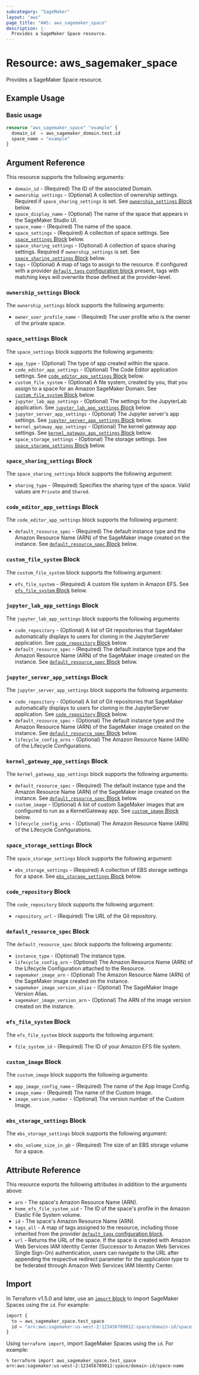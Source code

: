 ```yaml
---
subcategory: "SageMaker"
layout: "aws"
page_title: "AWS: aws_sagemaker_space"
description: |-
  Provides a SageMaker Space resource.
---
```


# Resource: aws_sagemaker_space

Provides a SageMaker Space resource.

## Example Usage

### Basic usage

```terraform
resource "aws_sagemaker_space" "example" {
  domain_id  = aws_sagemaker_domain.test.id
  space_name = "example"
}
```

## Argument Reference

This resource supports the following arguments:

* `domain_id` - (Required) The ID of the associated Domain.
* `ownership_settings` - (Optional) A collection of ownership settings. Required if `space_sharing_settings` is set. See [`ownership_settings` Block](#ownership_settings-block) below.
* `space_display_name` - (Optional) The name of the space that appears in the SageMaker Studio UI.
* `space_name` - (Required) The name of the space.
* `space_settings` - (Required) A collection of space settings. See [`space_settings` Block](#space_settings-block) below.
* `space_sharing_settings` - (Optional) A collection of space sharing settings. Required if `ownership_settings` is set. See [`space_sharing_settings` Block](#space_sharing_settings-block) below.
* `tags` - (Optional) A map of tags to assign to the resource. If configured with a provider [`default_tags` configuration block](https://registry.terraform.io/providers/hashicorp/aws/latest/docs#default_tags-configuration-block) present, tags with matching keys will overwrite those defined at the provider-level.

### `ownership_settings` Block

The `ownership_settings` block supports the following arguments:

* `owner_user_profile_name` - (Required) The user profile who is the owner of the private space.

### `space_settings` Block

The `space_settings` block supports the following arguments:

* `app_type` - (Optional) The type of app created within the space.
* `code_editor_app_settings` - (Optional) The Code Editor application settings. See [`code_editor_app_settings` Block](#code_editor_app_settings-block) below.
* `custom_file_system` - (Optional) A file system, created by you, that you assign to a space for an Amazon SageMaker Domain. See [`custom_file_system` Block](#custom_file_system-block) below.
* `jupyter_lab_app_settings` - (Optional) The settings for the JupyterLab application. See [`jupyter_lab_app_settings` Block](#jupyter_lab_app_settings-block) below.
* `jupyter_server_app_settings` - (Optional) The Jupyter server's app settings. See [`jupyter_server_app_settings` Block](#jupyter_server_app_settings-block) below.
* `kernel_gateway_app_settings` - (Optional) The kernel gateway app settings. See [`kernel_gateway_app_settings` Block](#kernel_gateway_app_settings-block) below.
* `space_storage_settings` - (Optional) The storage settings. See [`space_storage_settings` Block](#space_storage_settings-block) below.

### `space_sharing_settings` Block

The `space_sharing_settings` block supports the following argument:

* `sharing_type` - (Required) Specifies the sharing type of the space. Valid values are `Private` and `Shared`.

### `code_editor_app_settings` Block

The `code_editor_app_settings` block supports the following argument:

* `default_resource_spec` - (Required) The default instance type and the Amazon Resource Name (ARN) of the SageMaker image created on the instance. See [`default_resource_spec` Block](#default_resource_spec-block) below.

### `custom_file_system` Block

The `custom_file_system` block supports the following argument:

* `efs_file_system` - (Required) A custom file system in Amazon EFS. See [`efs_file_system` Block](#efs_file_system-block) below.

### `jupyter_lab_app_settings` Block

The `jupyter_lab_app_settings` block supports the following arguments:

* `code_repository` - (Optional) A list of Git repositories that SageMaker automatically displays to users for cloning in the JupyterServer application. See [`code_repository` Block](#code_repository-block) below.
* `default_resource_spec` - (Required) The default instance type and the Amazon Resource Name (ARN) of the SageMaker image created on the instance. See [`default_resource_spec` Block](#default_resource_spec-block) below.

### `jupyter_server_app_settings` Block

The `jupyter_server_app_settings` block supports the following arguments:

* `code_repository` - (Optional) A list of Git repositories that SageMaker automatically displays to users for cloning in the JupyterServer application. See [`code_repository` Block](#code_repository-block) below.
* `default_resource_spec` - (Optional) The default instance type and the Amazon Resource Name (ARN) of the SageMaker image created on the instance. See [`default_resource_spec` Block](#default_resource_spec-block) below.
* `lifecycle_config_arns` - (Optional) The Amazon Resource Name (ARN) of the Lifecycle Configurations.

### `kernel_gateway_app_settings` Block

The `kernel_gateway_app_settings` block supports the following arguments:

* `default_resource_spec` - (Required) The default instance type and the Amazon Resource Name (ARN) of the SageMaker image created on the instance. See [`default_resource_spec` Block](#default_resource_spec-block) below.
* `custom_image` - (Optional) A list of custom SageMaker images that are configured to run as a KernelGateway app. See [`custom_image` Block](#custom_image-block) below.
* `lifecycle_config_arns` - (Optional) The Amazon Resource Name (ARN) of the Lifecycle Configurations.

### `space_storage_settings` Block

The `space_storage_settings` block supports the following argument:

* `ebs_storage_settings` - (Required) A collection of EBS storage settings for a space. See [`ebs_storage_settings` Block](#ebs_storage_settings-block) below.

### `code_repository` Block

The `code_repository` block supports the following argument:

* `repository_url` - (Required) The URL of the Git repository.

### `default_resource_spec` Block

The `default_resource_spec` block supports the following arguments:

* `instance_type` - (Optional) The instance type.
* `lifecycle_config_arn` - (Optional) The Amazon Resource Name (ARN) of the Lifecycle Configuration attached to the Resource.
* `sagemaker_image_arn` - (Optional) The Amazon Resource Name (ARN) of the SageMaker image created on the instance.
* `sagemaker_image_version_alias` - (Optional) The SageMaker Image Version Alias.
* `sagemaker_image_version_arn` - (Optional) The ARN of the image version created on the instance.

### `efs_file_system` Block

The `efs_file_system` block supports the following argument:

* `file_system_id` - (Required) The ID of your Amazon EFS file system.

### `custom_image` Block

The `custom_image` block supports the following arguments:

* `app_image_config_name` - (Required) The name of the App Image Config.
* `image_name` - (Required) The name of the Custom Image.
* `image_version_number` - (Optional) The version number of the Custom Image.

### `ebs_storage_settings` Block

The `ebs_storage_settings` block supports the following argument:

* `ebs_volume_size_in_gb` - (Required) The size of an EBS storage volume for a space.

## Attribute Reference

This resource exports the following attributes in addition to the arguments above:

* `arn` - The space's Amazon Resource Name (ARN).
* `home_efs_file_system_uid` - The ID of the space's profile in the Amazon Elastic File System volume.
* `id` - The space's Amazon Resource Name (ARN).
* `tags_all` - A map of tags assigned to the resource, including those inherited from the provider [`default_tags` configuration block](https://registry.terraform.io/providers/hashicorp/aws/latest/docs#default_tags-configuration-block).
* `url` - Returns the URL of the space. If the space is created with Amazon Web Services IAM Identity Center (Successor to Amazon Web Services Single Sign-On) authentication, users can navigate to the URL after appending the respective redirect parameter for the application type to be federated through Amazon Web Services IAM Identity Center.

## Import

In Terraform v1.5.0 and later, use an [`import` block](https://developer.hashicorp.com/terraform/language/import) to import SageMaker Spaces using the `id`. For example:

```terraform
import {
  to = aws_sagemaker_space.test_space
  id = "arn:aws:sagemaker:us-west-2:123456789012:space/domain-id/space-name"
}
```

Using `terraform import`, import SageMaker Spaces using the `id`. For example:

```console
% terraform import aws_sagemaker_space.test_space arn:aws:sagemaker:us-west-2:123456789012:space/domain-id/space-name
```
